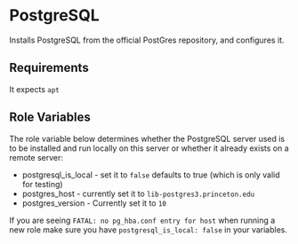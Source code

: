 PostgreSQL
=========

Installs PostgreSQL from the official PostGres repository, and configures it.

Requirements
------------

It expects `apt`

Role Variables
--------------

The role variable below determines whether the PostgreSQL server used is to be installed and run locally on this server or whether it already exists on a remote server:

* postgresql_is_local - set it to `false` defaults to true (which is only valid for testing)
* postgres_host - currently set it to `lib-postgres3.princeton.edu`
* postgres_version - Currently set it to `10`


If you are seeing `FATAL: no pg_hba.conf entry for host` when running a new role make sure you have `postgresql_is_local: false` in your variables.